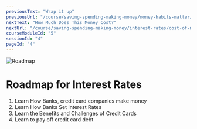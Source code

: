```yaml
---
previousText: "Wrap it up"
previousUrl: "/course/saving-spending-making-money/money-habits-matter/summary"
nextText: "How Much Does This Money Cost?"
nextUrl: "/course/saving-spending-making-money/interest-rates/cost-of-money"
courseModuleId: "5"
sessionId: "4"
pageId: "4"
---
```



![Roadmap](/assets/img/roadmap.png)
# Roadmap for Interest Rates
1. Learn How Banks, credit card companies make money 
2. Learn How Banks Set Interest Rates
3. Learn the Benefits and Challenges of Credit Cards
4. Learn to pay off credit  card debt

